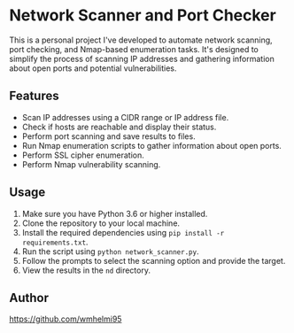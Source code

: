 # Network Scanner and Port Checker

This is a personal project I've developed to automate network scanning, port checking, and Nmap-based enumeration tasks. It's designed to simplify the process of scanning IP addresses and gathering information about open ports and potential vulnerabilities.

## Features

- Scan IP addresses using a CIDR range or IP address file.
- Check if hosts are reachable and display their status.
- Perform port scanning and save results to files.
- Run Nmap enumeration scripts to gather information about open ports.
- Perform SSL cipher enumeration.
- Perform Nmap vulnerability scanning.

## Usage

1. Make sure you have Python 3.6 or higher installed.
2. Clone the repository to your local machine.
3. Install the required dependencies using `pip install -r requirements.txt`.
4. Run the script using `python network_scanner.py`.
5. Follow the prompts to select the scanning option and provide the target.
6. View the results in the `nd` directory.

## Author

https://github.com/wmhelmi95
